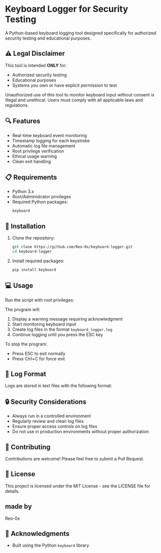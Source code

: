 # Keyboard Logger for Security Testing

A Python-based keyboard logging tool designed specifically for authorized security testing and educational purposes.

## ⚠️ Legal Disclaimer

This tool is intended **ONLY** for:
- Authorized security testing
- Educational purposes
- Systems you own or have explicit permission to test

Unauthorized use of this tool to monitor keyboard input without consent is illegal and unethical. Users must comply with all applicable laws and regulations.

## 🔍 Features

- Real-time keyboard event monitoring
- Timestamp logging for each keystroke
- Automatic log file management
- Root privilege verification
- Ethical usage warning
- Clean exit handling

## 📋 Requirements

- Python 3.x
- Root/Administrator privileges
- Required Python packages:
  ```bash
  keyboard
  ```

## 🚀 Installation

1. Clone the repository:
   ```bash
   git clone https://github.com/Reo-0x/keyboard-logger.git
   cd keyboard-logger
   ```

2. Install required packages:
   ```bash
   pip install keyboard
   ```

## 💻 Usage

Run the script with root privileges:

The program will:
1. Display a warning message requiring acknowledgment
2. Start monitoring keyboard input
3. Create log files in the format `keyboard_logger.log`
4. Continue logging until you press the ESC key

To stop the program:
- Press ESC to exit normally
- Press Ctrl+C for force exit

## 📝 Log Format

Logs are stored in text files with the following format:

## 🔒 Security Considerations

- Always run in a controlled environment
- Regularly review and clean log files
- Ensure proper access controls on log files
- Do not use in production environments without proper authorization

## 🤝 Contributing

Contributions are welcome! Please feel free to submit a Pull Request.

## 📄 License

This project is licensed under the MIT License - see the LICENSE file for details.

## made by 

Reo-0x

## 🙏 Acknowledgments

- Built using the Python `keyboard` library

